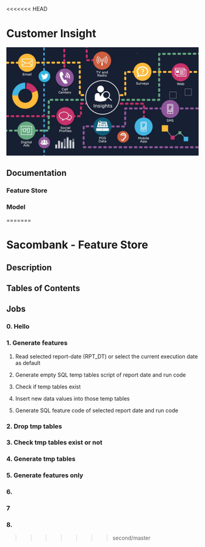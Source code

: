<<<<<<< HEAD
# Customer Insight

![CustomerInsight](asset/Consumer-Insights.jpg)


## Documentation

### Feature Store

### Model
=======
# Sacombank - Feature Store

## Description

## Tables of Contents

## Jobs

### 0. Hello

### 1. Generate features

1. Read selected report-date (RPT_DT) or select the current execution date as default 

1. Generate empty SQL temp tables script of report date and run code

1. Check if temp tables exist

1. Insert new data values into those temp tables

1. Generate SQL feature code of selected report date and run code

### 2. Drop tmp tables


### 3. Check tmp tables exist or not


### 4. Generate tmp tables

### 5. Generate features only

### 6.

### 7

### 8.
>>>>>>> second/master
